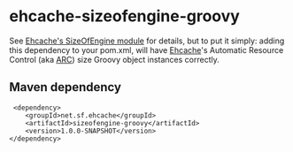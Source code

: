ehcache-sizeofengine-groovy
===========================

See [Ehcache's SizeOfEngine module](http://terracotta-oss.github.io/ehcache-sizeofengine/) for details, but to put it simply: adding this dependency to your pom.xml, will have [Ehcache](http://www.ehcache.org)'s Automatic Resource Control (aka [ARC](http://ehcache.org/documentation/arc)) size Groovy object instances correctly.

Maven dependency
----------------

	 <dependency>
		<groupId>net.sf.ehcache</groupId>
		<artifactId>sizeofengine-groovy</artifactId>
		<version>1.0.0-SNAPSHOT</version>
	</dependency>
